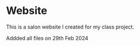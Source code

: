 # Website
This is a salon website I created for my class project.

Addded all files on 29th Feb 2024
